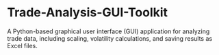 # Trade-Analysis-GUI-Toolkit
A Python-based graphical user interface (GUI) application for analyzing trade data, including scaling, volatility calculations, and saving results as Excel files.
